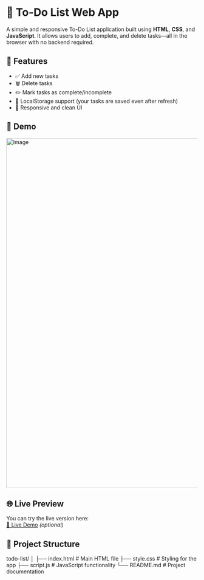 # 📝 To-Do List Web App

A simple and responsive To-Do List application built using **HTML**, **CSS**, and **JavaScript**. It allows users to add, complete, and delete tasks—all in the browser with no backend required.

## 🚀 Features

- ✅ Add new tasks
- 🗑️ Delete tasks
- ✏️ Mark tasks as complete/incomplete
- 💾 LocalStorage support (your tasks are saved even after refresh)
- 🎨 Responsive and clean UI

## 📸 Demo

<img width="1918" height="921" alt="Image" src="https://github.com/user-attachments/assets/cef799d8-05f1-48d8-9bb6-0bdfc11ab183" />

## 🌐 Live Preview

You can try the live version here:  
[🔗 Live Demo](https://your-live-link-here.com) *(optional)*

## 📁 Project Structure

todo-list/
│
├── index.html # Main HTML file
├── style.css # Styling for the app
├── script.js # JavaScript functionality
└── README.md # Project documentation
